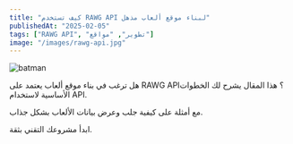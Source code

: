 ```yaml
---
title: "كيف تستخدم RAWG API لبناء موقع ألعاب مذهل"
publishedAt: "2025-02-05"
tags: ["RAWG API", "تطوير", "مواقع"]
image: "/images/rawg-api.jpg"
---
```

![batman](/rawg.png)

هل ترغب في بناء موقع ألعاب يعتمد على RAWG API؟ هذا المقال يشرح لك الخطوات الأساسية لاستخدام API.

مع أمثلة على كيفية جلب وعرض بيانات الألعاب بشكل جذاب.

ابدأ مشروعك التقني بثقة.
